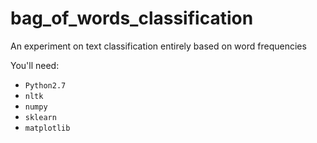 bag_of_words_classification
===========================

An experiment on text classification entirely based on word frequencies

You'll need:

- `Python2.7`
- `nltk`
- `numpy`
- `sklearn`
- `matplotlib`
